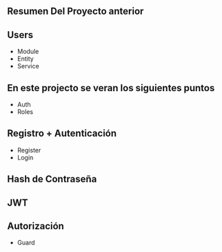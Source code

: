 
## Resumen Del Proyecto anterior

## Users
- Module
- Entity
- Service

## En este projecto se veran los siguientes puntos 

- Auth
- Roles

## Registro + Autenticación
- Register
- Login

## Hash de Contraseña
## JWT
## Autorización
- Guard

